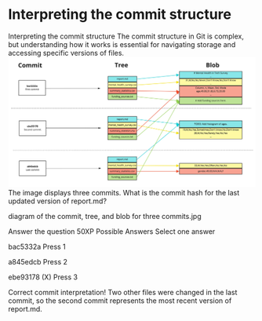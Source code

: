 # Interpreting the commit structure

Interpreting the commit structure
The commit structure in Git is complex, but understanding how it works is essential for navigating storage and accessing specific versions of files.
![alt text](image.png)
The image displays three commits. What is the commit hash for the last updated version of report.md?

diagram of the commit, tree, and blob for three commits.jpg

Answer the question
50XP
Possible Answers
Select one answer

bac5332a
Press
1

a845edcb
Press
2

ebe93178 (X)
Press
3

Correct commit interpretation! Two other files were changed in the last commit, so the second commit represents the most recent version of report.md.

